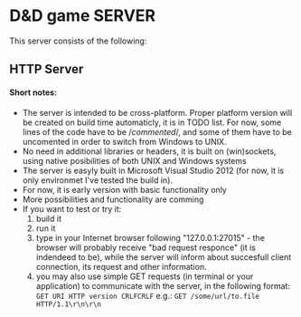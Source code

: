 # **D&D game SERVER**
This server consists of the following:
## **HTTP Server**
#### Short notes:
 - The server is intended to be cross-platform. Proper platform version will be created on build time automaticly, it is in TODO list. For now, some lines of the code have to be /*commented*/, and some of them have to be uncomented in order to switch from Windows to UNIX.
 - No need in additional libraries or headers, it is built on (win)sockets, using native posibilities of both UNIX and Windows systems
 - The server is easyly built in Microsoft Visual Studio 2012 (for now, it is only environmet I've tested the build in).
 - For now, it is early version with basic functionality only
 - More possibilities and functionality are comming
 - If you want to test or try it:
   1. build it
   2. run it
   3. type in your Internet browser following "127.0.0.1:27015" - the browser will probably receive "bad request responce" (it is indendeed to be), while the server will inform about succesfull client connection, its request and other information.
   4. you may also use simple GET requests (in terminal or your application) to communicate with the server, in the following format:
   `GET URI HTTP version CRLFCRLF`
    e.g.:
   `GET /some/url/to.file HTTP/1.1\r\n\r\n`